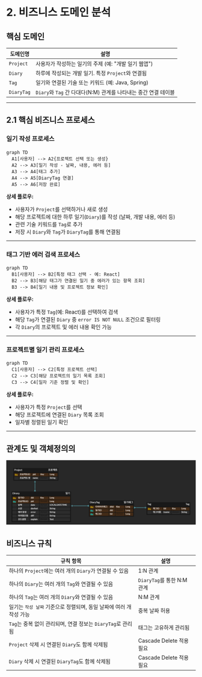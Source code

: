 
# 2. 비즈니스 도메인 분석

## 핵심 도메인

| 도메인명   | 설명                                                   |
|------------|--------------------------------------------------------|
| `Project`  | 사용자가 작성하는 일기의 주제 (예: "개발 일기 웹앱")             |
| `Diary`    | 하루에 작성되는 개발 일기. 특정 `Project`와 연결됨                |
| `Tag`      | 일기와 연결된 기술 또는 키워드 (예: Java, Spring)               |
| `DiaryTag` | `Diary`와 `Tag` 간 다대다(N:M) 관계를 나타내는 중간 연결 테이블 |

---

## 2.1 핵심 비즈니스 프로세스

###  일기 작성 프로세스

```mermaid
graph TD
  A1[사용자] --> A2{프로젝트 선택 또는 생성}
  A2 --> A3[일기 작성 - 날짜, 내용, 에러 등]
  A3 --> A4[태그 추가]
  A4 --> A5[DiaryTag 연결]
  A5 --> A6[저장 완료]
```

**상세 플로우:**

- 사용자가 `Project`를 선택하거나 새로 생성  
- 해당 프로젝트에 대한 하루 일기(`Diary`)를 작성 (날짜, 개발 내용, 에러 등)  
- 관련 기술 키워드를 `Tag`로 추가  
- 저장 시 `Diary`와 `Tag`가 `DiaryTag`를 통해 연결됨  

---

###  태그 기반 에러 검색 프로세스

```mermaid
graph TD
  B1[사용자] --> B2[특정 태그 선택 - 예: React]
  B2 --> B3[해당 태그가 연결된 일기 중 에러가 있는 항목 조회]
  B3 --> B4[일기 내용 및 프로젝트 정보 확인]
```

**상세 플로우:**

- 사용자가 특정 `Tag`(예: React)를 선택하여 검색  
- 해당 `Tag`가 연결된 `Diary` 중 `error IS NOT NULL` 조건으로 필터링  
- 각 `Diary`의 프로젝트 및 에러 내용 확인 가능  

---

###  프로젝트별 일기 관리 프로세스

```mermaid
graph TD
  C1[사용자] --> C2[특정 프로젝트 선택]
  C2 --> C3[해당 프로젝트의 일기 목록 조회]
  C3 --> C4[일자 기준 정렬 및 확인]
```

**상세 플로우:**

- 사용자가 특정 `Project`를 선택  
- 해당 프로젝트에 연결된 `Diary` 목록 조회  
- 일자별 정렬된 일기 확인  

---
## 관계도 및 객체정의의
<img src="../images/ERD.png" />

## 비즈니스 규칙

| 규칙 항목                                                    | 설명                                               |
|-------------------------------------------------------------|----------------------------------------------------|
| 하나의 `Project`에는 여러 개의 `Diary`가 연결될 수 있음         | 1:N 관계                                            |
| 하나의 `Diary`는 여러 개의 `Tag`와 연결될 수 있음              | `DiaryTag`를 통한 N:M 관계                         |
| 하나의 `Tag`는 여러 개의 `Diary`와 연결될 수 있음              | N:M 관계                                            |
| 일기는 `작성 날짜` 기준으로 정렬되며, 동일 날짜에 여러 개 작성 가능 | 중복 날짜 허용                                      |
| `Tag`는 중복 없이 관리되며, 연결 정보는 `DiaryTag`로 관리됨      | 태그는 고유하게 관리됨                             |
| `Project` 삭제 시 연결된 `Diary`도 함께 삭제됨                 | Cascade Delete 적용 필요                           |
| `Diary` 삭제 시 연결된 `DiaryTag`도 함께 삭제됨                | Cascade Delete 적용 필요                           |
